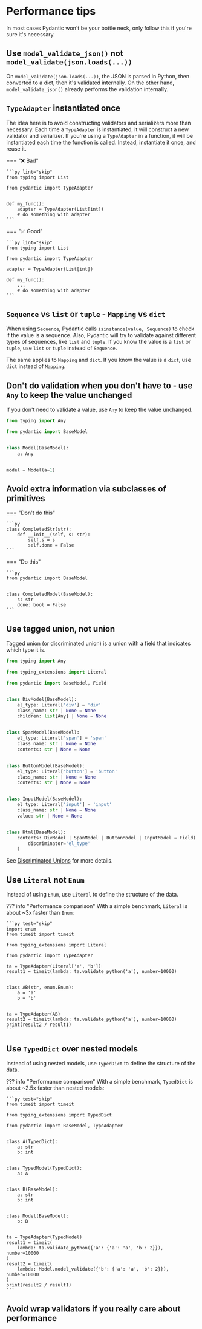 # Performance tips

In most cases Pydantic won't be your bottle neck, only follow this if you're sure it's necessary.

## Use `model_validate_json()` not `model_validate(json.loads(...))`

On `model_validate(json.loads(...))`, the JSON is parsed in Python, then converted to a dict, then it's validated internally.
On the other hand, `model_validate_json()` already performs the validation internally.

## `TypeAdapter` instantiated once

The idea here is to avoid constructing validators and serializers more than necessary. Each time a `TypeAdapter` is instantiated,
it will construct a new validator and serializer. If you're using a `TypeAdapter` in a function, it will be instantiated each time
the function is called. Instead, instantiate it once, and reuse it.

=== ":x: Bad"

    ```py lint="skip"
    from typing import List

    from pydantic import TypeAdapter


    def my_func():
        adapter = TypeAdapter(List[int])
        # do something with adapter
    ```

=== ":white_check_mark: Good"

    ```py lint="skip"
    from typing import List

    from pydantic import TypeAdapter

    adapter = TypeAdapter(List[int])

    def my_func():
        ...
        # do something with adapter
    ```

## `Sequence` vs `list` or `tuple` - `Mapping` vs `dict`

When using `Sequence`, Pydantic calls `isinstance(value, Sequence)` to check if the value is a sequence.
Also, Pydantic will try to validate against different types of sequences, like `list` and `tuple`.
If you know the value is a `list` or `tuple`, use `list` or `tuple` instead of `Sequence`.

The same applies to `Mapping` and `dict`.
If you know the value is a `dict`, use `dict` instead of `Mapping`.

## Don't do validation when you don't have to - use `Any` to keep the value unchanged

If you don't need to validate a value, use `Any` to keep the value unchanged.

```py
from typing import Any

from pydantic import BaseModel


class Model(BaseModel):
    a: Any


model = Model(a=1)
```

## Avoid extra information via subclasses of primitives

=== "Don't do this"

    ```py
    class CompletedStr(str):
        def __init__(self, s: str):
            self.s = s
            self.done = False
    ```

=== "Do this"

    ```py
    from pydantic import BaseModel


    class CompletedModel(BaseModel):
        s: str
        done: bool = False
    ```

## Use tagged union, not union

Tagged union (or discriminated union) is a union with a field that indicates which type it is.

```py test="skip"
from typing import Any

from typing_extensions import Literal

from pydantic import BaseModel, Field


class DivModel(BaseModel):
    el_type: Literal['div'] = 'div'
    class_name: str | None = None
    children: list[Any] | None = None


class SpanModel(BaseModel):
    el_type: Literal['span'] = 'span'
    class_name: str | None = None
    contents: str | None = None


class ButtonModel(BaseModel):
    el_type: Literal['button'] = 'button'
    class_name: str | None = None
    contents: str | None = None


class InputModel(BaseModel):
    el_type: Literal['input'] = 'input'
    class_name: str | None = None
    value: str | None = None


class Html(BaseModel):
    contents: DivModel | SpanModel | ButtonModel | InputModel = Field(
        discriminator='el_type'
    )
```

See [Discriminated Unions] for more details.

## Use `Literal` not `Enum`

Instead of using `Enum`, use `Literal` to define the structure of the data.

??? info "Performance comparison"
    With a simple benchmark, `Literal` is about ~3x faster than `Enum`:

    ```py test="skip"
    import enum
    from timeit import timeit

    from typing_extensions import Literal

    from pydantic import TypeAdapter

    ta = TypeAdapter(Literal['a', 'b'])
    result1 = timeit(lambda: ta.validate_python('a'), number=10000)


    class AB(str, enum.Enum):
        a = 'a'
        b = 'b'


    ta = TypeAdapter(AB)
    result2 = timeit(lambda: ta.validate_python('a'), number=10000)
    print(result2 / result1)
    ```

## Use `TypedDict` over nested models

Instead of using nested models, use `TypedDict` to define the structure of the data.

??? info "Performance comparison"
    With a simple benchmark, `TypedDict` is about ~2.5x faster than nested models:

    ```py test="skip"
    from timeit import timeit

    from typing_extensions import TypedDict

    from pydantic import BaseModel, TypeAdapter


    class A(TypedDict):
        a: str
        b: int


    class TypedModel(TypedDict):
        a: A


    class B(BaseModel):
        a: str
        b: int


    class Model(BaseModel):
        b: B


    ta = TypeAdapter(TypedModel)
    result1 = timeit(
        lambda: ta.validate_python({'a': {'a': 'a', 'b': 2}}), number=10000
    )
    result2 = timeit(
        lambda: Model.model_validate({'b': {'a': 'a', 'b': 2}}), number=10000
    )
    print(result2 / result1)
    ```

## Avoid wrap validators if you really care about performance

<!-- TODO: I need help on this one. -->

[Discriminated Unions]: ../concepts/unions.md#discriminated-unions
